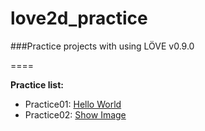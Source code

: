 love2d_practice
===============

###Practice projects with using LÖVE v0.9.0

====

**Practice list:**

* Practice01: [Hello World](practice01/README.md)
* Practice02: [Show Image](practice02/README.md)
